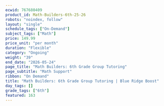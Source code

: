 ```yaml
---
ecwid: 767680409
product_id: Math-Builders-6th-25-26
robots: "noindex, follow"
layout: "single"
schedule_tags: ["On-Demand"]
subject_tags: ["Math"]
price: 149.99
price_unit: "per month"
duration: "Flexible"
category: "Ongoing"
weight: "39"
end_date: "2026-05-24"
page_title: "Math Builders: 6th Grade Group Tutoring"
page_subtitle: "Math Support"
ribbon: "On Demand"
title: "Math Builders: 6th Grade Group Tutoring | Blue Ridge Boost"
day_tags: []
grade_tags: ["6th"]
featured: 163
---
```

